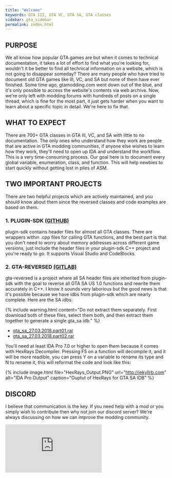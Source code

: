 ```yaml
---
title: "Welcome"
keywords: GTA III, GTA VC, GTA SA, GTA classes
sidebar: gta_sidebar
permalink: index.html
---
```


## PURPOSE

We all know how popular GTA games are but when it comes to technical documentation, it takes a lot of effort to find what you're looking for, wouldn't it be better to find all technical information on a website, which is not going to disappear someday? There are many people who have tried to document old GTA games like III, VC, and SA but none of them have ever finished. Some time ago, gtamodding.com went down out of the blue, and it's only possible to access the website's contents via web archive. Now, we're only left with modding forums with hundreds of posts on a single thread, which is fine for the most part, it just gets harder when you want to learn about a specific topic in detail. We're here to fix that.

## WHAT TO EXPECT

There are 700+ GTA classes in GTA III, VC, and SA with little to no documentation. The only ones who understand how they work are people that are active in GTA modding communities, if anyone else wishes to learn how they work, they'll need to open up IDA and understand the workflow. This is a very time-consuming process. Our goal here is to document every global variable, enumeration, class, and function. This will help newbies to start quickly without getting lost in piles of ASM. 

## TWO IMPORTANT PROJECTS

There are two helpful projects which are actively maintained, and you should know about them since the reversed classes and code examples are based on them.

### 1. PLUGIN-SDK [(GITHUB)](https://github.com/DK22Pac/plugin-sdk) 

plugin-sdk contains header files for almost all GTA classes. There are wrappers within .cpp files for calling GTA functions, and the best part is that you don't need to worry about memory addresses across different game versions, just include the header files in your plugin-sdk C++ project and you're ready to go. It supports Visual Studio and CodeBlocks.

### 2. GTA-REVERSED [(GITLAB)](https://gitlab.com/gtahackers/gta-reversed/) 

gta-reversed is a project where all SA header files are inherited from plugin-sdk with the goal to reverse all GTA SA US 1.0 functions and rewrite them accurately in C++. I know it sounds very laborious but the good news is that it's possible because we have idbs from plugin-sdk which are nearly complete. Here are the SA idbs: 

{% include warning.html content="Do not extract them separately. First download both of these files, select them both, and then extract them together to generate a single gta_sa.idb." %}

* [gta_sa_27.03.2018.part01.rar](https://cdn.discordapp.com/attachments/392628519471153153/428126475712069633/gta_sa_27.03.2018.part01.rar)
* [gta_sa_27.03.2018.part02.rar](https://cdn.discordapp.com/attachments/392628519471153153/428126481802067988/gta_sa_27.03.2018.part02.rar)

You'll need at least IDA Pro 7.0 or higher to open them because it comes with HexRays Decompiler. Pressing F5 on a function will decompile it, and it will be more readible, you can press Y on a variable to rename its type and N to rename it, this will reformat the code and look like this:

{% include image.html file="HexRays_Output.PNG" url="http://jekyllrb.com" alt="IDA Pro Output" caption="Ouptut of HexRays for GTA SA IDB" %}

## DISCORD

I believe that communication is the key. If you need help with a mod or you simply wish to contribute then why not join our discord server? We're always discussing on how we can improve the modding community.

<div class="iframe-container-discord">
    <iframe src="https://discordapp.com/widget?id=479682870047408139&theme=dark" allowtransparency="true" frameborder="0"></iframe>
</div>
